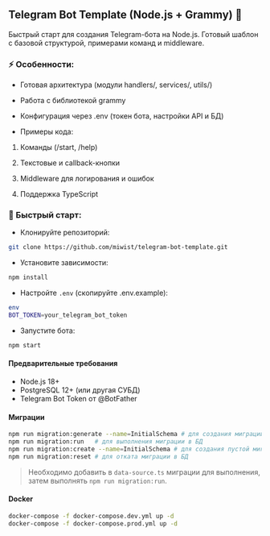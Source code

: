 ## Telegram Bot Template (Node.js + Grammy) 🤖

Быстрый старт для создания Telegram-бота на Node.js. Готовый шаблон с базовой структурой, примерами команд и middleware.

### ⚡ Особенности:

- Готовая архитектура (модули handlers/, services/, utils/)

- Работа с библиотекой grammy

- Конфигурация через .env (токен бота, настройки API и БД)

- Примеры кода:

1. Команды (/start, /help)

2. Текстовые и callback-кнопки

3. Middleware для логирования и ошибок

4. Поддержка TypeScript

### 🚀 Быстрый старт:

- Клонируйте репозиторий:

```bash
git clone https://github.com/miwist/telegram-bot-template.git
```

- Установите зависимости:

```bash
npm install
```

- Настройте `.env` (скопируйте .env.example):

```bash
env
BOT_TOKEN=your_telegram_bot_token
```

- Запустите бота:

```bash
npm start
```

#### Предварительные требования

- Node.js 18+
- PostgreSQL 12+ (или другая СУБД)
- Telegram Bot Token от @BotFather

#### Миграции
```bash
npm run migration:generate --name=InitialSchema # для создания миграции
npm run migration:run   # для выполнения миграции в БД
npm run migration:create --name=InitialSchema # для создания пустой миграции
npm run migration:reset # для отката миграции в БД
```

> Необходимо добавить в `data-source.ts` миграции для выполнения, затем выполнять `npm run migration:run`.

#### Docker

```bash
docker-compose -f docker-compose.dev.yml up -d
docker-compose -f docker-compose.prod.yml up -d
```
